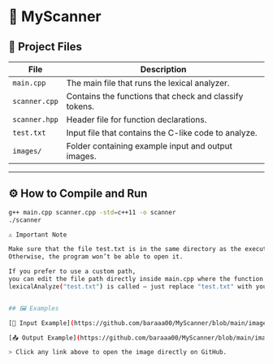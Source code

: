 # 🧠 MyScanner

## 📁 Project Files
| File | Description |
|------|--------------|
| `main.cpp` | The main file that runs the lexical analyzer. |
| `scanner.cpp` | Contains the functions that check and classify tokens. |
| `scanner.hpp` | Header file for function declarations. |
| `test.txt` | Input file that contains the C-like code to analyze. |
| `images/` | Folder containing example input and output images. |

---

## ⚙️ How to Compile and Run
```bash
g++ main.cpp scanner.cpp -std=c++11 -o scanner
./scanner

⚠️ Important Note

Make sure that the file test.txt is in the same directory as the executable.
Otherwise, the program won’t be able to open it.

If you prefer to use a custom path,
you can edit the file path directly inside main.cpp where the function
lexicalAnalyze("test.txt") is called — just replace "test.txt" with your full path.


## 🖼️ Examples

[🧩 Input Example](https://github.com/baraaa00/MyScanner/blob/main/images/input.png)  

[📤 Output Example](https://github.com/baraaa00/MyScanner/blob/main/images/output.png)  

> Click any link above to open the image directly on GitHub.
